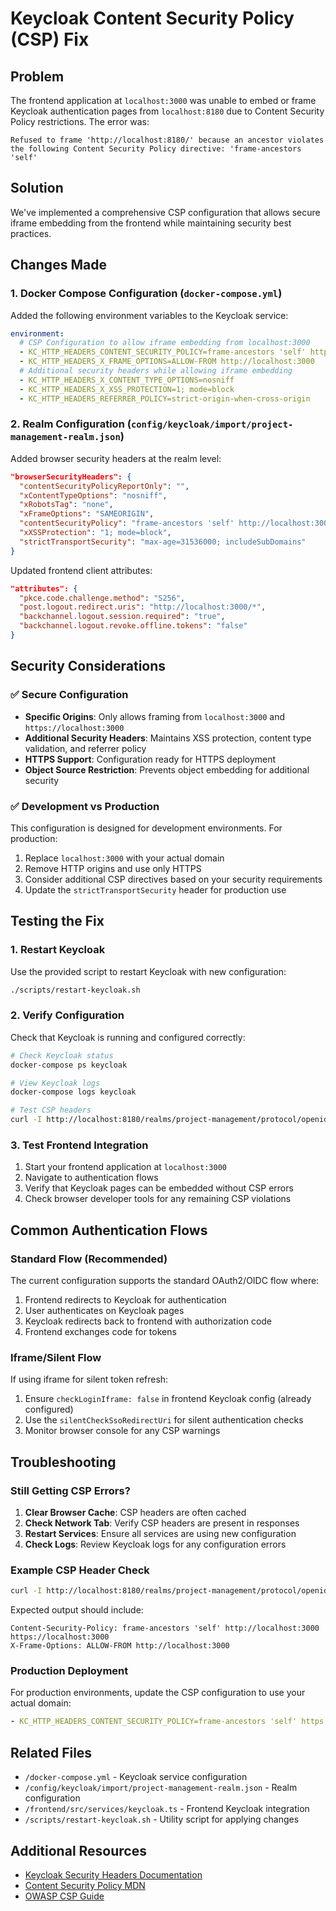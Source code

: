 # Keycloak Content Security Policy (CSP) Fix

## Problem
The frontend application at `localhost:3000` was unable to embed or frame Keycloak authentication pages from `localhost:8180` due to Content Security Policy restrictions. The error was:

```
Refused to frame 'http://localhost:8180/' because an ancestor violates the following Content Security Policy directive: 'frame-ancestors 'self'
```

## Solution
We've implemented a comprehensive CSP configuration that allows secure iframe embedding from the frontend while maintaining security best practices.

## Changes Made

### 1. Docker Compose Configuration (`docker-compose.yml`)
Added the following environment variables to the Keycloak service:

```yaml
environment:
  # CSP Configuration to allow iframe embedding from localhost:3000
  - KC_HTTP_HEADERS_CONTENT_SECURITY_POLICY=frame-ancestors 'self' http://localhost:3000 https://localhost:3000
  - KC_HTTP_HEADERS_X_FRAME_OPTIONS=ALLOW-FROM http://localhost:3000
  # Additional security headers while allowing iframe embedding
  - KC_HTTP_HEADERS_X_CONTENT_TYPE_OPTIONS=nosniff
  - KC_HTTP_HEADERS_X_XSS_PROTECTION=1; mode=block
  - KC_HTTP_HEADERS_REFERRER_POLICY=strict-origin-when-cross-origin
```

### 2. Realm Configuration (`config/keycloak/import/project-management-realm.json`)
Added browser security headers at the realm level:

```json
"browserSecurityHeaders": {
  "contentSecurityPolicyReportOnly": "",
  "xContentTypeOptions": "nosniff",
  "xRobotsTag": "none",
  "xFrameOptions": "SAMEORIGIN",
  "contentSecurityPolicy": "frame-ancestors 'self' http://localhost:3000 https://localhost:3000; frame-src 'self'; object-src 'none';",
  "xXSSProtection": "1; mode=block",
  "strictTransportSecurity": "max-age=31536000; includeSubDomains"
}
```

Updated frontend client attributes:

```json
"attributes": {
  "pkce.code.challenge.method": "S256",
  "post.logout.redirect.uris": "http://localhost:3000/*",
  "backchannel.logout.session.required": "true",
  "backchannel.logout.revoke.offline.tokens": "false"
}
```

## Security Considerations

### ✅ Secure Configuration
- **Specific Origins**: Only allows framing from `localhost:3000` and `https://localhost:3000`
- **Additional Security Headers**: Maintains XSS protection, content type validation, and referrer policy
- **HTTPS Support**: Configuration ready for HTTPS deployment
- **Object Source Restriction**: Prevents object embedding for additional security

### ✅ Development vs Production
This configuration is designed for development environments. For production:

1. Replace `localhost:3000` with your actual domain
2. Remove HTTP origins and use only HTTPS
3. Consider additional CSP directives based on your security requirements
4. Update the `strictTransportSecurity` header for production use

## Testing the Fix

### 1. Restart Keycloak
Use the provided script to restart Keycloak with new configuration:

```bash
./scripts/restart-keycloak.sh
```

### 2. Verify Configuration
Check that Keycloak is running and configured correctly:

```bash
# Check Keycloak status
docker-compose ps keycloak

# View Keycloak logs
docker-compose logs keycloak

# Test CSP headers
curl -I http://localhost:8180/realms/project-management/protocol/openid-connect/auth
```

### 3. Test Frontend Integration
1. Start your frontend application at `localhost:3000`
2. Navigate to authentication flows
3. Verify that Keycloak pages can be embedded without CSP errors
4. Check browser developer tools for any remaining CSP violations

## Common Authentication Flows

### Standard Flow (Recommended)
The current configuration supports the standard OAuth2/OIDC flow where:
1. Frontend redirects to Keycloak for authentication
2. User authenticates on Keycloak pages
3. Keycloak redirects back to frontend with authorization code
4. Frontend exchanges code for tokens

### Iframe/Silent Flow
If using iframe for silent token refresh:
1. Ensure `checkLoginIframe: false` in frontend Keycloak config (already configured)
2. Use the `silentCheckSsoRedirectUri` for silent authentication checks
3. Monitor browser console for any CSP warnings

## Troubleshooting

### Still Getting CSP Errors?
1. **Clear Browser Cache**: CSP headers are often cached
2. **Check Network Tab**: Verify CSP headers are present in responses
3. **Restart Services**: Ensure all services are using new configuration
4. **Check Logs**: Review Keycloak logs for any configuration errors

### Example CSP Header Check
```bash
curl -I http://localhost:8180/realms/project-management/protocol/openid-connect/auth | grep -i "content-security-policy\|x-frame-options"
```

Expected output should include:
```
Content-Security-Policy: frame-ancestors 'self' http://localhost:3000 https://localhost:3000
X-Frame-Options: ALLOW-FROM http://localhost:3000
```

### Production Deployment
For production environments, update the CSP configuration to use your actual domain:

```yaml
- KC_HTTP_HEADERS_CONTENT_SECURITY_POLICY=frame-ancestors 'self' https://yourdomain.com
```

## Related Files
- `/docker-compose.yml` - Keycloak service configuration
- `/config/keycloak/import/project-management-realm.json` - Realm configuration
- `/frontend/src/services/keycloak.ts` - Frontend Keycloak integration
- `/scripts/restart-keycloak.sh` - Utility script for applying changes

## Additional Resources
- [Keycloak Security Headers Documentation](https://www.keycloak.org/docs/latest/server_admin/index.html#_security_headers)
- [Content Security Policy MDN](https://developer.mozilla.org/en-US/docs/Web/HTTP/CSP)
- [OWASP CSP Guide](https://owasp.org/www-community/controls/Content_Security_Policy)